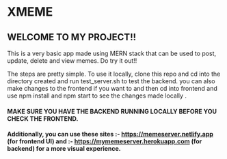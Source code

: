 # XMEME
## WELCOME TO MY PROJECT!!

This is a very basic app made using MERN stack that can be used to post, update, delete and view memes. Do try it out!!

The steps are pretty simple. To use it locally, clone this repo and cd into the directory created and run test_server.sh to test the backend.
you can also make changes to the frontend if you want to and then cd into frontend and use npm install and npm start to see the changes made locally .

#### MAKE SURE YOU HAVE THE BACKEND RUNNING LOCALLY BEFORE YOU CHECK THE FRONTEND.
#### Additionally, you can use these sites :- https://memeserver.netlify.app (for frontend UI) and :- https://mymemeserver.herokuapp.com (for backend) for a more visual experience. 
